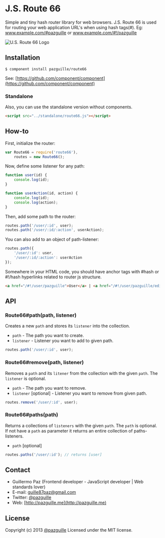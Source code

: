 # J.S. Route 66

Simple and tiny hash router library for web browsers. J.S. Route 66 is used for routing your web application URL's when using hash tags(#). Eg: www.example.com/#pazguille or www.example.com/#!/pazguille

![U.S. Route 66 Logo](http://www.whatonearthcatalog.com/graphics/products/small/CK1462.jpg)

## Installation

	$ component install pazguille/route66

See: [https://github.com/component/component](https://github.com/component/component)

### Standalone
Also, you can use the standalone version without components.
```html
<script src="../standalone/route66.js"></script>
```
## How-to

First, initialize the router:
```js
var Route66 = require('route66'),
    routes = new Route66();
```

Now, define some listener for any path:
```js
function user(id) {
    console.log(id);
}

function userAction(id, action) {
    console.log(id);
    console.log(action);
}
```

Then, add some path to the router:
```js
routes.path('/user/:id', user);
routes.path('/user/:id/:action', userAction);
```

You can also add to an object of path-listener:
```js
routes.path({
    '/user/:id': user,
    '/user/:id/:action': userAction
});
```

Somewhere in your HTML code, you should have anchor tags with #hash or #!/hash hyperlinks related to router js structure.
```html
<a href="/#!/user/pazguille">User</a> | <a href="/#!/user/pazguille/edit">Edit</a>
```

## API

### Route66#path(path, listener)
Creates a new `path` and stores its `listener` into the collection.
- `path` - The path you want to create.
- `listener` - Listener you want to add to given path.

```js
routes.path('/user/:id', user);
```

### Route66#remove(path, listener)
Removes a `path` and its `litener` from the collection with the given `path`. The `listener` is optional.
- `path` - The path you want to remove.
- `listener` [optional] - Listener you want to remove from given path.

```js
routes.remove('/user/:id', user);
```

### Route66#paths(path)
Returns a collections of `listeners` with the given `path`. The `path` is optional. If not have a `path` as parameter it returns an entire collection of paths-listeners.
- `path` [optional]

```js
routes.paths('/user/:id'); // returns [user]
```

## Contact
- Guillermo Paz (Frontend developer - JavaScript developer | Web standards lover)
- E-mail: [guille87paz@gmail.com](mailto:guille87paz@gmail.com)
- Twitter: [@pazguille](http://twitter.com/pazguille)
- Web: [http://pazguille.me](http://pazguille.me)


## License
Copyright (c) 2013 [@pazguille](http://twitter.com/pazguille) Licensed under the MIT license.
